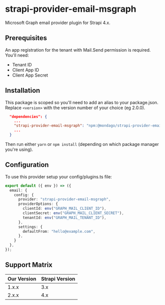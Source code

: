 # strapi-provider-email-msgraph

Microsoft Graph email provider plugin for Strapi 4.x.

## Prerequisites

An app registration for the tenant with Mail.Send permission is required. You'll need:

- Tenant ID
- Client App ID
- Client App Secret

## Installation

This package is scoped so you'll need to add an alias to your package.json. Replace `<version>` with the version number of your choice (eg 2.0.0).

```json
  "dependencies": {
    ...
    "strapi-provider-email-msgraph": "npm:@mondago/strapi-provider-email-msgraph@<version>"
    ...
  }
```

Then run either `yarn` or `npm install` (depending on which package manager you're using).

## Configuration

To use this provider setup your config/plugins.ts file:

```typescript
export default ({ env }) => ({
  email: {
    config: {
      provider: "strapi-provider-email-msgraph",
      providerOptions: {
        clientId: env("GRAPH_MAIL_CLIENT_ID"),
        clientSecret: env("GRAPH_MAIL_CLIENT_SECRET"),
        tenantId: env("GRAPH_MAIL_TENANT_ID"),
      },
      settings: {
        defaultFrom: "hello@example.com",
      },
    }
  },
});
```

## Support Matrix

| Our Version | Strapi Version |
|-------------|----------------|
| 1.x.x       | 3.x            |
| 2.x.x       | 4.x            |

